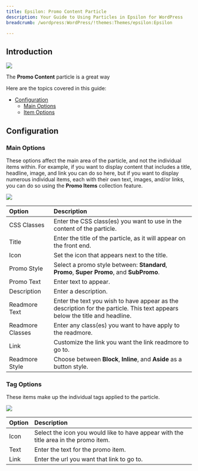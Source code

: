 ```yaml
---
title: Epsilon: Promo Content Particle
description: Your Guide to Using Particles in Epsilon for WordPress
breadcrumb: /wordpress:WordPress/!themes:Themes/epsilon:Epsilon

---
```


## Introduction

![](assets/particle_promo1.png)

The **Promo Content** particle is a great way  

Here are the topics covered in this guide:

* [Configuration](#configuration)
    - [Main Options](#main-options)
    - [Item Options](#item-options)

## Configuration

### Main Options 

These options affect the main area of the particle, and not the individual items within. For example, if you want to display content that includes a title, headline, image, and link you can do so here, but if you want to display numerous individual items, each with their own text, images, and/or links, you can do so using the **Promo Items** collection feature.

![](assets/particle_promo2.png)

| Option           | Description                                                                                                                 |
| :-----           | :-----                                                                                                                      |
| CSS Classes      | Enter the CSS class(es) you want to use in the content of the particle.                                                     |
| Title            | Enter the title of the particle, as it will appear on the front end.                                                        |
| Icon             | Set the icon that appears next to the title.                                                                                |
| Promo Style      | Select a promo style between: **Standard**, **Promo**, **Super Promo**, and **SubPromo**.                                   |
| Promo Text       | Enter text to appear.                                                                                                       |
| Description      | Enter a description.                                                                                                        |
| Readmore Text    | Enter the text you wish to have appear as the description for the particle. This text appears below the title and headline. |
| Readmore Classes | Enter any class(es) you want to have apply to the readmore.                                                                 |
| Link             | Customize the link you want the link readmore to go to.                                                                     |
| Readmore Style   | Choose between **Block**, **Inline**, and **Aside** as a button style.                                                      |

### Tag Options

These items make up the individual tags applied to the particle.

![](assets/particle_promo3.png)

| Option | Description                                                                          |
| :----- | :-----                                                                               |
| Icon   | Select the icon you would like to have appear with the title area in the promo item. |
| Text   | Enter the text for the promo item.                                                   |
| Link   | Enter the url you want that link to go to.                                           |

